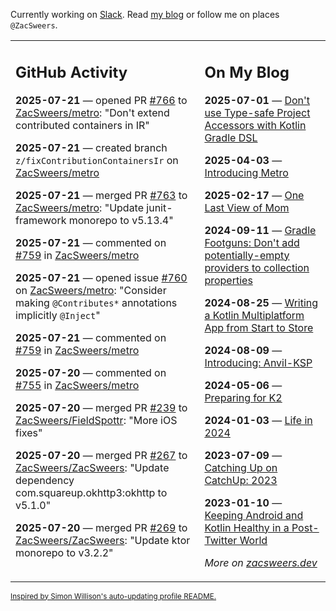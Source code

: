 Currently working on [Slack](https://slack.com/). Read [my blog](https://zacsweers.dev/) or follow me on places `@ZacSweers`.

<table><tr><td valign="top" width="60%">

## GitHub Activity
<!-- githubActivity starts -->
**2025-07-21** — opened PR [#766](https://github.com/ZacSweers/metro/pull/766) to [ZacSweers/metro](https://github.com/ZacSweers/metro): "Don't extend contributed containers in IR"

**2025-07-21** — created branch `z/fixContributionContainersIr` on [ZacSweers/metro](https://github.com/ZacSweers/metro)

**2025-07-21** — merged PR [#763](https://github.com/ZacSweers/metro/pull/763) to [ZacSweers/metro](https://github.com/ZacSweers/metro): "Update junit-framework monorepo to v5.13.4"

**2025-07-21** — commented on [#759](https://github.com/ZacSweers/metro/issues/759#issuecomment-3095470923) in [ZacSweers/metro](https://github.com/ZacSweers/metro)

**2025-07-21** — opened issue [#760](https://github.com/ZacSweers/metro/issues/760) on [ZacSweers/metro](https://github.com/ZacSweers/metro): "Consider making `@Contributes*` annotations implicitly `@Inject`"

**2025-07-21** — commented on [#759](https://github.com/ZacSweers/metro/issues/759#issuecomment-3095308337) in [ZacSweers/metro](https://github.com/ZacSweers/metro)

**2025-07-20** — commented on [#755](https://github.com/ZacSweers/metro/pull/755#issuecomment-3094818917) in [ZacSweers/metro](https://github.com/ZacSweers/metro)

**2025-07-20** — merged PR [#239](https://github.com/ZacSweers/FieldSpottr/pull/239) to [ZacSweers/FieldSpottr](https://github.com/ZacSweers/FieldSpottr): "More iOS fixes"

**2025-07-20** — merged PR [#267](https://github.com/ZacSweers/ZacSweers/pull/267) to [ZacSweers/ZacSweers](https://github.com/ZacSweers/ZacSweers): "Update dependency com.squareup.okhttp3:okhttp to v5.1.0"

**2025-07-20** — merged PR [#269](https://github.com/ZacSweers/ZacSweers/pull/269) to [ZacSweers/ZacSweers](https://github.com/ZacSweers/ZacSweers): "Update ktor monorepo to v3.2.2"
<!-- githubActivity ends -->
</td><td valign="top" width="40%">

## On My Blog
<!-- blog starts -->
**2025-07-01** — [Don't use Type-safe Project Accessors with Kotlin Gradle DSL](https://www.zacsweers.dev/dont-use-type-safe-project-accessors-with-kotlin-gradle-dsl/)

**2025-04-03** — [Introducing Metro](https://www.zacsweers.dev/introducing-metro/)

**2025-02-17** — [One Last View of Mom](https://www.zacsweers.dev/one-last-view-of-mom/)

**2024-09-11** — [Gradle Footguns: Don't add potentially-empty providers to collection properties](https://www.zacsweers.dev/gradle-footgun-adding-empty-providers-to-collection-properties/)

**2024-08-25** — [Writing a Kotlin Multiplatform App from Start to Store](https://www.zacsweers.dev/writing-a-kotlin-multiplatform-app-from-start-to-store/)

**2024-08-09** — [Introducing: Anvil-KSP](https://www.zacsweers.dev/introducing-anvil-ksp/)

**2024-05-06** — [Preparing for K2](https://www.zacsweers.dev/preparing-for-k2/)

**2024-01-03** — [Life in 2024](https://www.zacsweers.dev/life-in-2024/)

**2023-07-09** — [Catching Up on CatchUp: 2023](https://www.zacsweers.dev/catching-up-on-catchup-2023/)

**2023-01-10** — [Keeping Android and Kotlin Healthy in a Post-Twitter World](https://www.zacsweers.dev/keeping-android-healthy/)
<!-- blog ends -->
_More on [zacsweers.dev](https://zacsweers.dev/)_
</td></tr></table>

<sub><a href="https://simonwillison.net/2020/Jul/10/self-updating-profile-readme/">Inspired by Simon Willison's auto-updating profile README.</a></sub>